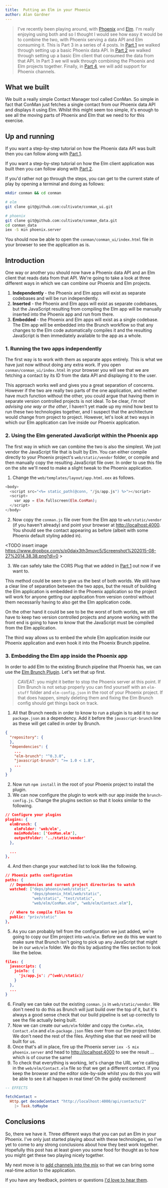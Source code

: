 ```yaml
---
title:  Putting an Elm in your Phoenix
author: Alan Gardner
---
```


> I've recently been playing around, with [Phoenix](http://phoenixframework.org) and [Elm](http://elm-lang.org). I'm really enjoying using both and so I thought I would see how easy it would be to combine the two, with Phoenix serving a data API and Elm consuming it.
> This is Part 3 in a series of 4 posts. In [Part 1](#part_1) we walked through setting up a basic Phoenix data API. In [Part 2](#part_2) we walked through setting up a basic Elm client that consumed the data from that API. In Part 3 we will walk through combining the Phoenix and Elm projects together. Finally, in [Part 4](part_4), we will add support for Phoenix channels.


## What we built

We built a really simple Contact Manager tool called ConMan. So simple in fact that ConMan just fetches a single contact from our Phoenix data API and displays it using Elm. Whilst this might seem too simple, it's enough to see all the moving parts of Phoenix and Elm that we need to for this exercise.


## Up and running

If you want a step-by-step tutorial on how the Phoenix data API was built then you can follow along with [Part 1](#part_1).

If you want a step-by-step tutorial on how the Elm client application was built then you can follow along with [Part 2](#part_2).

If you'd rather not go through the steps, you can get to the current state of play by opening a terminal and doing as follows:

```bash
mkdir conman && cd conman

# elm
git clone git@github.com:cultivate/conman_ui.git

# phoenix
git clone git@github.com:cultivate/conman_data.git
cd conman_data
iex -S min phoenix.server
```

You should now be able to open the `conman/conman_ui/index.html` file in your browser to see the application as is.


## Introduction

One way or another you should now have a Phoenix data API and an Elm client that reads data from that API. We're going to take a look at three different ways in which we can combine our Phoenix and Elm projects.

1. **Independently** - the Phoenix and Elm apps will exist as separate codebases and will be run independently.
2. **Inserted** - the Phoenix and Elm apps will exist as separate codebases, but the JavaScript resulting from compiling the Elm app will be manually inserted into the Phoenix app and run from there.
3. **Embedded** - the Phoenix and Elm apps will exist as a single codebase. The Elm app will be embedded into the Brunch workflow so that any changes to the Elm code automatically compiles it and the resulting JavaScript is then immediately available to the app as a whole.


### 1. Running the two apps independently

The first way is to work with them as separate apps entirely. This is what we have just now without doing any extra work. If you open `conman/conman_ui/index.html` in your browser you will see that we are fetching a contact by its ID from the data API and displaying it to the user.

<TODO insert image >

This approach works well and gives you a great separation of concerns. However if the two are really two parts of the one application, and neither have much function without the other, you could argue that having them in separate version controlled projects is not ideal. To be clear, _I'm not advising one way or the other_, I haven't yet made up my mind how best to run these two technologies together, and I suspect that the architecture would change from project to project. However, let's look at two ways in which our Elm application can live inside our Phoenix application.


### 2. Using the Elm generated JavaScript within the Phoenix app

The first way in which we can combine the two is also the simplest. We just vendor the JavaScript file that is built by Elm. You can either compile directly to your Phoenix project's `web/static/vendor` folder, or compile and then manually copy the resulting JavaScript file over. In order to use this file on the site we'll need to make a slight tweak to the Phoenix application.

1. Change the `web/templates/layout/app.html.eex` as follows.

  ```html.eex
  <body>
    <script src="<%= static_path(@conn, "/js/app.js") %>"></script>
    <script>
      var app = Elm.fullscreen(Elm.ConMan);
    </script>
  </body>
  ```

2. Now copy the `conman.js` file over from the Elm app to `web/static/vendor` (if you haven't already) and point your browser at [http://localhost:4000](http://localhost:4000). You should see the contact appearing as before (albeit with some Phoenix default styling added in).

  <TODO insert image https://www.dropbox.com/s/p0daix3th3muvc5/Screenshot%202015-08-27%2014.38.38.png?dl=0 >

3. We can safely take the CORS Plug that we added in [Part 1](#part_1) out now if we want to.

This method could be seen to give us the best of both worlds. We still have a clear line of separation between the two apps, but the result of building the Elm application is embedded in the Phoenix application so the project will work for anyone getting our application from version control without them necessarily having to also get the Elm application code.

On the other hand it could be see to be the worst of both worlds, we still have to keep two version controlled projects and anyone working with the front end is going to have to know that the JavaScript must be compiled from the Elm application.

The third way allows us to embed the whole Elm application inside our Phoenix application and even hook it into the Phoenix Brunch pipeline.


### 3. Embedding the Elm app inside the Phoenix app

In order to add Elm to the existing Brunch pipeline that Phoenix has, we can use the [Elm Brunch Plugin](https://github.com/madsflensted/elm-brunch). Let's set that up first.

> CAVEAT: you might it better to stop the Phoenix server at this point. If Elm Brunch is not setup properly you can find yourself with an `elm-stuff` folder and `elm-config.json` in the root of your Phoenix project. If that does happen, simply deleting them and fixing the Elm Brunch config should get things back on track.

1. All that Brunch needs in order to know to run a plugin is to add it to our `package.json` as a dependency. Add it before the `javascript-brunch` line as these will get called in order by Brunch.

  ```json
  {
    "repository": {
    },
    "dependencies": {
      ...
      "elm-brunch": "^0.3.0",
      "javascript-brunch": ">= 1.0 < 1.8",
      ...
    }
  }
  ```

2. Now run `npm install` in the root of your Phoenix project to install the plugin.
3. We can now configure the plugin to work with our app inside the `brunch-config.js`. Change the plugins section so that it looks similar to the following.

  ```json
  // Configure your plugins
  plugins: {
    elmBrunch: {
      elmFolder: 'web/elm',
      mainModules: ['ConMan.elm'],
      outputFolder: '../static/vendor'
    },

    ...
  },
  ```

4. And then change your watched list to look like the following.

  ```json
  // Phoenix paths configuration
  paths: {
    // Dependencies and current project directories to watch
    watched: ["deps/phoenix/web/static",
              "deps/phoenix_html/web/static",
              "web/static", "test/static",
              "web/elm/ConMan.elm", "web/elm/Contact.elm"],

    // Where to compile files to
    public: "priv/static"
  },
  ```

5. As you can probably tell from the configuration we just added, we're going to copy our Elm project into `web/elm`. Before we do this we want to make sure that Brunch isn't going to pick up any JavaScript that might be in our `web/elm` folder. We do this by adjusting the files section to look like the below.

  ```json
  files: {
    javascripts: {
      joinTo: {
        'js/app.js': /^(web\/static)/
      }
    },
    ...
  }
  ```

6. Finally we can take out the existing `conman.js` in `web/static/vendor`. We don't need to do this as Brunch will just build over the top of it, but it's always a good sense check that our build pipeline is set up correctly to see the file actually being built.
7. Now we can create our `web/elm` folder and copy the `ConMan.elm`, `Contact.elm` and `elm-package.json` files over from our Elm project folder. We don't need the rest of the files. Anything else that we need will be built for us.
8. Once that's all in place, fire up the Phoenix server `iex -S mix phoenix.server` and head to [http://localhost:4000](http://localhost:4000) to see the result ... which is of course the same!
9. To check that everything is working, let's change the URL we're calling in the `web/elm/Contact.elm` file so that we get a different contact. If you keep the browser and the editor side-by-side whilst you do this you will be able to see it all happen in real time! Oh the giddy excitement!

  ```elm
  -- EFFECTS

  fetchContact =
    Http.get decodeContact "http://localhost:4000/api/contacts/2"
      |> Task.toMaybe
  ```


## Conclusions

So, there we have it. Three different ways that you can put an Elm in your Phoenix. I've only just started playing about with these technologies, so I've yet to come to any strong conclusions about how they best work together. Hopefully this post has at least given you some food for thought as to how you might get these two playing nicely together.

My next move is to [add channels into the mix](#part_4) so that we can bring some real-time action to the application.

If you have any feedback, pointers or questions [I'd love to hear them](mailto:alan@cultivatehq.com).
